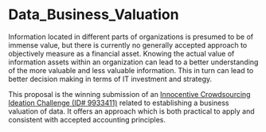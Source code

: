 # Data_Business_Valuation
Information located in different parts of organizations is presumed to be of immense value, but there is currently no generally accepted approach to objectively measure as a financial asset. Knowing the actual value of information assets within an organization can lead to a better understanding of the more valuable and less valuable information. This in turn can lead to better decision making in terms of IT investment and strategy.

This proposal is the winning submission of an [Innocentive Crowdsourcing Ideation Challenge (ID# 9933411)][innocentive-challenge] related to establishing a business valuation of data. It offers an approach which is both practical to apply and consistent with accepted accounting principles.


[innocentive-challenge]:https://innocentive.wazoku.com/challenge/abbc994f7c2d4544b9ca1179baf38b79?searchIndex=2
